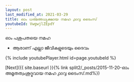 ```yaml
---
layout: post
last_modified_at: 2021-03-29
title: ഓം ധര്മഅധ്യക്ഷായ നമഹ ൧൦൮ ടൈംസ്
youtubeId: VwgwjlZEpdY
---
```

 
 
 ഓം പശുപതയെ നമഹ 
 
 -  ആരാണ് എല്ലാ ജീവികളുടെയും ദൈവം 
 
  
 
  
 
 
 
 
 
 


{% include youtubePlayer.html id=page.youtubeId %}
 
[Next]({{ site.baseurl }}{% link  split2/_posts/2015-11-20-ഓം അമൃതത്വംശൂദ്ഭവായ നമഹ ൧൦൮ ടൈംസ്.md%})
 
